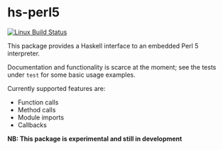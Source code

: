 # hs-perl5

[![Linux Build Status](https://img.shields.io/travis/com/phlummox/hs-perl5.svg?label=Linux%20build)](https://travis-ci.com/phlummox/hs-perl5)

This package provides a Haskell interface to an embedded Perl 5 interpreter.

Documentation and functionality is scarce at the moment; see the tests
under `test` for some basic usage examples.

Currently supported features are:

* Function calls
* Method calls
* Module imports
* Callbacks

**NB: This package is experimental and still in development**


